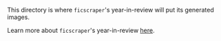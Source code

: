 This directory is where `ficscraper`'s year-in-review will put its generated images.

Learn more about `ficscraper`'s year-in-review [here](https://github.com/thehaou/ficscraper/wiki/How-to-Use#year-in-review).